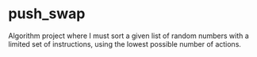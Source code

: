 # push_swap
Algorithm project where I must sort a given list of random numbers with a limited set of instructions, using the lowest possible number of actions.
